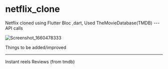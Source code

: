 # netflix_clone

Netflix cloned using Flutter Bloc ,dart,
Used TheMovieDatabase(TMDB) ---API calls


   ![Screenshot_1660478333](https://user-images.githubusercontent.com/77429826/184538585-feb49f32-ee6b-4829-b3d8-0e396efaf4de.png)



Things to be added/improved
_____________________
Instant reels
Reviews (from tmdb)
